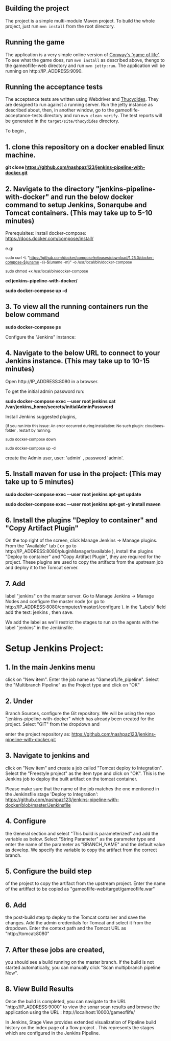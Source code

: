 ## Building the project

The project is a simple multi-module Maven project. To build the whole project, just run `mvn install` from the root directory.

## Running the game

The application is a very simple online version of [Conway's 'game of life'](http://en.wikipedia.org/wiki/Conway's_Game_of_Life). To see what the game does, run `mvn install` as described above, thengo to the gameoflife-web directory and run `mvn jetty:run`. The application will be running on http://IP_ADDRESS:9090.

## Running the acceptance tests

The acceptance tests are written using Webdriver and [Thucydides](http://thucydides.info). They are designed to run against a running server. Run the jetty instance as described about, then, in another window, go to the gameoflife-acceptance-tests directory and run `mvn clean verify`. The test reports will be generated in the `target/site/thucydides` directory.

To begin , 
## 1. clone this repository on a docker enabled linux machine.

**git clone https://github.com/nashpaz123/jenkins-pipeline-with-docker.git**

## 2. Navigate to the directory "jenkins-pipeline-with-docker" and run the below docker command to setup Jenkins, Sonarqube and Tomcat containers. (This may take up to 5-10 minutes)
Prerequisites: install docker-compose: https://docs.docker.com/compose/install/ 

e.g:

<sub>sudo curl -L "https://github.com/docker/compose/releases/download/1.25.0/docker-compose-$(uname -s)-$(uname -m)" -o /usr/local/bin/docker-compose</sub>

<sub>sudo chmod +x /usr/local/bin/docker-compose</sub>

**cd jenkins-pipeline-with-docker/**

**sudo docker-compose up -d**

## 3. To view all the running containers run the below command

**sudo docker-compose ps**
    
Configure the "Jenkins" instance:
## 4. Navigate to the below URL to connect to your Jenkins instance. (This may take up to 10-15 minutes)
Open http://IP_ADDRESS:8080 in a browser.

To get the initial admin password run:

**sudo docker-compose exec --user root jenkins cat /var/jenkins_home/secrets/initialAdminPassword**

Install Jenkins suggested plugins, 

<sub>(If you run into this issue: An error occurred during installation: No such plugin: cloudbees-folder ,
restart by running:</sub>

<sub>sudo docker-compose down</sub>

<sub>sudo docker-compose up -d</sub>

create the Admin user, user: 'admin' , password 'admin'.

## 5. Install maven for use in the project: (This may take up to 5 minutes)

**sudo docker-compose exec --user root jenkins apt-get update**

**sudo docker-compose exec --user root jenkins apt-get -y install maven**

## 6. Install the plugins "Deploy to container" and "Copy Artifact Plugin" 
On the top right of the screen, click Manage Jenkins → Manage plugins. From the "Available" tab ( or go to http://IP_ADDRESS:8080/pluginManager/available ), install the plugins "Deploy to container" and "Copy Artifact Plugin", they are required for the project. These plugins are used to copy the artifacts from the upstream job and deploy it to the Tomcat server.

## 7. Add 
label "jenkins" on the master server. Go to Manage Jenkins → Manage Nodes and configure the master node (or go to http://IP_ADDRESS:8080/computer/(master)/configure ). in the 'Labels' field add the text: jenkins , then save.

We add the label as we'll restrict the stages to run on the agents with the label "jenkins" in the Jenkinsfile.

# Setup Jenkins Project:

## 1. In the main Jenkins menu
click on "New item". Enter the job name as "GameofLife_pipeline". Select the "Multibranch Pipeline" as the Project type and click on "OK"

## 2. Under
Branch Sources, configure the Git repository. We will be using the repo "jenkins-pipeline-with-docker" which has already been created for the project.  Select "GIT" from the dropdown and 

enter the project repository as: https://github.com/nashpaz123/jenkins-pipeline-with-docker.git

## 3. Navigate  to jenkins and
click on "New item" and create a job called "Tomcat deploy to Integration".  Select the "Freestyle project" as the item type and click on "OK". This is the Jenkins job to deploy the built artifact on the tomcat container.

Please make sure that the name of the job matches the one mentioned in the Jenkinsfile stage 'Deploy to Integration':
https://github.com/nashpaz123/jenkins-pipeline-with-docker/blob/master/Jenkinsfile

## 4. Configure
the General section and select "This build is parameterized" and add the variable as below. Select "String Parameter" as the parameter type and enter the name of the parameter as "BRANCH_NAME" and the default value as develop. We specify the variable to copy the artifact from the correct branch.

## 5. Configure the build step
of the project to copy the artifact from the upstream project. Enter the name of the artiffact to be copied as "gameoflife-web/target/gameoflife.war"

## 6. Add 
the post-build step tp deploy to the Tomcat container and save the changes. Add the admin credentials for Tomcat and select it from the dropdown. Enter the context path and the Tomcat URL as "http://tomcat:8080"

## 7. After these jobs are created, 
you should see a build running on the master branch. If the build is not started automatically, you can manually click "Scan multipbranch pipeline Now".

## 8. View Build Results
Once the build is completed, you can navigate  to the URL "http://IP_ADDRESS:9000" to view the sonar scan results and browse the application using the URL : http://localhost:10000/gameoflife/

In Jenkins, Stage View provides extended visualization of Pipeline build history on the index page of a flow project . This represents the stages which are configured in the Jenkins Pipeline.
